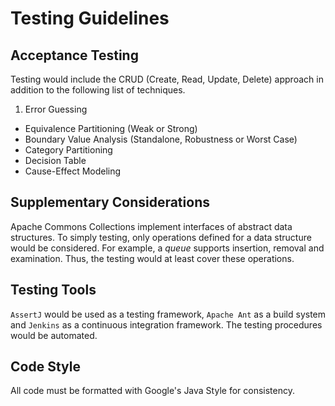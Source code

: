 # Testing Guidelines

## Acceptance Testing

Testing would include the CRUD (Create, Read, Update, Delete) approach in addition to the following list of techniques.

1. Error Guessing
- Equivalence Partitioning (Weak or Strong)
- Boundary Value Analysis (Standalone, Robustness or Worst Case)
- Category Partitioning
- Decision Table
- Cause-Effect Modeling

## Supplementary Considerations

Apache Commons Collections implement interfaces of abstract data structures. To simply testing, only operations defined for a data structure would be considered. For example, a *queue* supports insertion, removal and examination. Thus, the testing would at least cover these operations.

## Testing Tools

`AssertJ` would be used as a testing framework, `Apache Ant` as a build system and `Jenkins` as a continuous integration framework. The testing procedures would be automated.

## Code Style
All code must be formatted with Google's Java Style for consistency.
